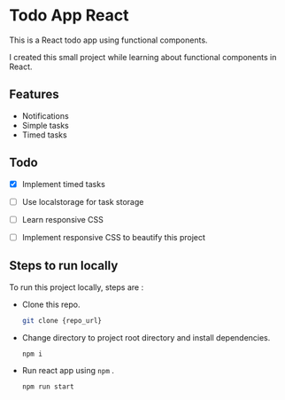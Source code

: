 # Todo App React

This is a React todo app using functional components.

I created this small project while learning about functional components in React.


## Features 

- Notifications
- Simple tasks
- Timed tasks

## Todo

- [x] Implement timed tasks
- [ ] Use localstorage for task storage
- [ ] Learn responsive CSS 
- [ ] Implement responsive CSS to beautify this project


## Steps to run locally

To run this project locally, steps are :
- Clone this repo.

    ```bash
    git clone {repo_url}
    ```

- Change directory to project root directory and install dependencies.
    
    ```
    npm i
    ```

- Run react app using `npm` .

    ```
    npm run start
    ```